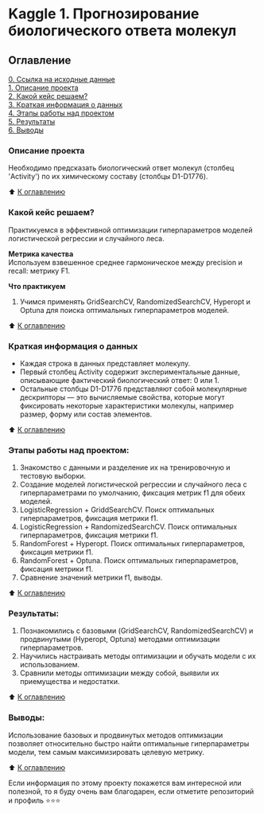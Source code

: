 # Kaggle 1. Прогнозирование биологического ответа молекул

## Оглавление  
[0. Ссылка на исходные данные](https://www.kaggle.com/competitions/bioresponse/data)   
[1. Описание проекта](https://github.com/alpisarev/sf_data_science/tree/main/kaggle_1/#Описание-проекта)  
[2. Какой кейс решаем?](https://github.com/alpisarev/sf_data_science/tree/main/kaggle_1/#Какой-кейс-решаем)  
[3. Краткая информация о данных](https://github.com/alpisarev/sf_data_science/tree/main/kaggle_1/#Краткая-информация-о-данных)  
[4. Этапы работы над проектом](https://github.com/alpisarev/sf_data_science/tree/main/kaggle_1/#Этапы-работы-над-проектом)  
[5. Результаты](https://github.com/alpisarev/sf_data_science/tree/main/kaggle_1/#Результаты)    
[6. Выводы](https://github.com/alpisarev/sf_data_science/tree/main/kaggle_1/#Выводы) 

### Описание проекта    
Необходимо предсказать биологический ответ молекул (столбец 'Activity') по их химическому составу (столбцы D1-D1776).

:arrow_up: [К оглавлению](https://github.com/alpisarev/sf_data_science/tree/main/kaggle_1/#Оглавление)


### Какой кейс решаем?    
Практикуемся в эффективной оптимизации гиперпараметров моделей логистической регрессии и случайного леса.

**Метрика качества**     
Используем взвешенное среднее гармоническое между precision и recall: метрику F1.

**Что практикуем**     
1. Учимся применять GridSearchCV, RandomizedSearchCV, Hyperopt и Optuna для поиска оптимальных гиперпараметров моделей. 

:arrow_up: [К оглавлению](https://github.com/alpisarev/sf_data_science/tree/main/kaggle_1/#Оглавление)


### Краткая информация о данных
* Каждая строка в данных представляет молекулу.
* Первый столбец Activity содержит экспериментальные данные, описывающие фактический биологический ответ: 0 или 1.
* Остальные столбцы D1-D1776 представляют собой молекулярные дескрипторы — это вычисляемые свойства, которые могут фиксировать некоторые характеристики молекулы, например размер, форму или состав элементов.
  
:arrow_up: [К оглавлению](https://github.com/alpisarev/sf_data_science/tree/main/kaggle_1/#Оглавление)


### Этапы работы над проектом:  
1. Знакомство с данными и разделение их на тренировочную и тестовую выборки.
2. Создание моделей логистической регрессии и случайного леса с гиперпараметрами по умолчанию, фиксация метрик f1 для обеих моделей.
3. LogisticRegression + GriddSearchCV. Поиск оптимальных гиперпараметров, фиксация метрики f1.
4. LogisticRegression + RandomizedSearchCV. Поиск оптимальных гиперпараметров, фиксация метрики f1.
5. RandomForest + Hyperopt. Поиск оптимальных гиперпараметров, фиксация метрики f1.
6. RandomForest + Optuna. Поиск оптимальных гиперпараметров, фиксация метрики f1.
7. Сравнение значений метрики f1, выводы.

:arrow_up: [К оглавлению](https://github.com/alpisarev/sf_data_science/tree/main/kaggle_1/#Оглавление)


### Результаты:  
1. Познакомились с базовыми (GridSearchCV, RandomizedSearchCV) и продвинутыми (Hyperopt, Optuna) методами оптимизации гиперпараметров.
2. Научились настраивать методы оптимизации и обучать модели с их использованием.
3. Сравнили методы оптимизации между собой, выявили их приемущества и недостатки.

:arrow_up: [К оглавлению](https://github.com/alpisarev/sf_data_science/tree/main/kaggle_1/#Оглавление)


### Выводы:  
Использование базовых и продвинутых методов оптимизации позволяет относительно быстро найти оптимальные гиперпараметры модели, тем самым максимизировать целевую метрику.

:arrow_up: [К оглавлению](https://github.com/alpisarev/sf_data_science/tree/main/kaggle_1/#Оглавление)


Если информация по этому проекту покажется вам интересной или полезной, то я буду очень вам благодарен, если отметите репозиторий и профиль ⭐️⭐️⭐️